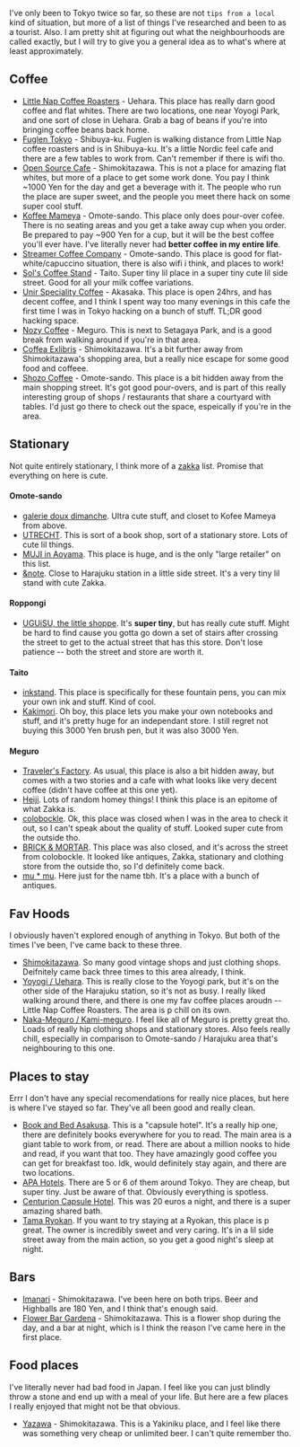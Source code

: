 I've only been to Tokyo twice so far, so these are not `tips from a local` kind
of situation, but more of a list of things I've researched and been to as a
tourist.  Also. I am pretty shit at figuring out what the neighbourhoods are
called exactly, but I will try to give you a general idea as to what's where at
least approximately.

## Coffee
- [Little Nap Coffee Roasters](littlenap.jp) - Uehara. This place has really
darn good coffee and flat whites. There are two locations, one near Yoyogi
Park, and one sort of close in Uehara. Grab a bag of beans if you're into
bringing coffee beans back home.
- [Fuglen Tokyo](fuglen.com) - Shibuya-ku. Fuglen is walking distance from
Little Nap coffee roasters and is in Shibuya-ku. It's a little Nordic feel cafe
and there are a few tables to work from. Can't remember if there is wifi tho.
- [Open Source Cafe](osscafe.net) - Shimokitazawa. This is not a place for
amazing flat whites, but more of a place to get some work done. You pay I think
~1000 Yen for the day and get a beverage with it. The people who run the place
are super sweet, and the people you meet there hack on some super cool stuff.
- [Koffee Mameya](koffee-mameya.com) - Omote-sando. This place only does
pour-over cofee. There is no seating areas and you get a take away cup when you
order. Be prepared to pay ~900 Yen for a cup, but it will be the best coffee
you'll ever have. I've literally never had **better coffee in my entire life**. 
- [Streamer Coffee Company](streamer.coffee) - Omote-sando. This place is good
for flat-white/capuccino situation, there is also wifi i think, and places to
work!
- [Sol's Coffee Stand](sols-coffee.com) - Taito. Super tiny lil place in a
super tiny cute lil side street. Good for all your milk coffee variations.
- [Unir Speciality Coffee](unir-coffee.com) - Akasaka. This place is open
24hrs, and has decent coffee, and I think I spent way too many evenings in this
cafe the first time I was in Tokyo hacking on a bunch of stuff. TL;DR good
hacking space.
- [Nozy Coffee](nozycoffee.jp) - Meguro. This is next to Setagaya Park, and is
a good break from walking around if you're in that area.
- [Coffea Exlibris](https://goo.gl/maps/59gcmUhWUHU2) - Shimokitazawa. It's a
bit further away from Shimokitazawa's shopping area, but a really nice escape
for some good food and coffeee.
- [Shozo Coffee](shozo.co.jp) - Omote-sando. This place is a bit hidden away
from the main shopping street. It's got good pour-overs, and is part of this
really interesting group of shops / restaurants that share a courtyard with
tables. I'd just go there to check out the space, espeically if you're in the
area. 

## Stationary
Not quite entirely stationary, I think more of a
[zakka](https://en.wikipedia.org/wiki/Zakka) list. Promise that everything on
here is cute.

#### Omote-sando
- [galerie doux dimanche](2dimanche.com). Ultra cute stuff, and closet to Kofee
Mameya from above. 
- [UTRECHT](utrecht.jp). This is sort of a book shop, sort of a stationary
store. Lots of cute lil things.
- [MUJI in Aoyama](https://goo.gl/maps/3humJXA7gws). This place is huge, and is
the only "large retailer" on this list. 
- [&note](and-note.com). Close to Harajuku station in a little side street.
It's a very tiny lil stand with cute Zakka.

#### Roppongi
- [UGUiSU, the little shoppe](uguisulittleshoppe.com). It's **super tiny**, but
has really cute stuff. Might be hard to find cause you gotta go down a set of
stairs after crossing the street to get to the actual street that has this
store. Don't lose patience -- both the street and store are worth it.

#### Taito
- [inkstand](https://goo.gl/maps/75mmsGnuTXt). This place is specifically for
these fountain pens, you can mix your own ink and stuff. Kind of cool.
- [Kakimori](kakimori.com). Oh boy, this place lets you make your own notebooks
and stuff, and it's pretty huge for an independant store. I still regret not
buying this 3000 Yen brush pen, but it was also 3000 Yen.

#### Meguro
- [Traveler's Factory](travelers-factory.com). As usual, this place is also a
bit hidden away, but comes with a two stories and a cafe with what looks like
very decent coffee (didn't have coffee at this one yet).
- [Heiji](heidi-home.com). Lots of random homey things! I think this place is
an epitome of what Zakka is.
- [colobockle](colobockle.jp). Ok, this place was closed when I was in the area
to check it out, so I can't speak about the quality of stuff. Looked super cute
from the outside tho.
- [BRICK & MORTAR](brickandmortar.jp). This place was also closed, and it's
across the street from colobockle. It looked like antiques, Zakka, stationary
and clothing store from the outside tho, so I'd definitely come back.
- [mu * mu](mumu66.com). Here just for the name tbh. It's a place with a bunch
of antiques.

## Fav Hoods
I obviously haven't explored enough of anything in Tokyo. But both of the times
I've been, I've came back to these three.
- [Shimokitazawa](https://goo.gl/maps/hK75D5bAoFr). So many good vintage shops
and just clothing shops. Deifnitely came back three times to this area already,
I think.
- [Yoyogi / Uehara](https://goo.gl/maps/CVwWHKBMXfo). This is really close to
the Yoyogi park, but it's on the other side of the Harajuku station, so it's
not as busy. I really liked walking around there, and there is one my fav
coffee places aroudn -- Little Nap Coffee Roasters. The area is p chill on its
own. 
- [Naka-Meguro / Kami-meguro](https://goo.gl/maps/K7ZF61Qv4aJ2). I feel like
all of Meguro is pretty great tho.  Loads of really hip clothing shops and
stationary stores. Also feels really chill, especially in comparison to
Omote-sando / Harajuku area that's neighbouring to this one.

## Places to stay
Errr I don't have any special recomendations for really nice places, but here
is where I've stayed so far. They've all been good and really clean.

- [Book and Bed Asakusa](bookandbedtokyo.com). This is a "capsule hotel". It's
a really hip one, there are definitely books everywhere for you to read. The
main area is a giant table to work from, or read. There are about a million
nooks to hide and read, if you want that too. They have amazingly good coffee
you can get for breakfast too. Idk, would definitely stay again, and there are
two locations.
- [APA Hotels](apahotel.com). There are 5 or 6 of them around Tokyo. They are
cheap, but super tiny. Just be aware of that. Obviously everything is spotless.
- [Centurion Capsule Hotel](centurion-hotel.com). This was 20 euros a night,
and there is a super amazing shared bath.
- [Tama Ryokan](tamaryokan.com). If you want to try staying at a Ryokan, this
place is p great. The owner is incredibly sweet and very caring. It's in a lil
side street away from the main action, so you get a good night's sleep at
night.

## Bars
- [Imanari](https://goo.gl/maps/5SWPKbtE5o62) - Shimokitazawa. I've been here
on both trips. Beer and Highballs are 180 Yen, and I think that's enough said.
- [Flower Bar Gardena](https://goo.gl/maps/q83tDcKFw7s) - Shimokitazawa. This
is a flower shop during the day, and a bar at night, which is I think the
reason I've came here in the first place. 

## Food places
I've literally never had bad food in Japan. I feel like you can just blindly
throw a stone and end up with a meal of your life. But here are a few places I
really enjoyed that might not be that obvious.

- [Yazawa](https://goo.gl/maps/fZb2ZzaLrWN2) - Shimokitazawa. This is a
Yakiniku place, and I feel like there was something very cheap or unlimited
beer. I can't quite remember tho.
